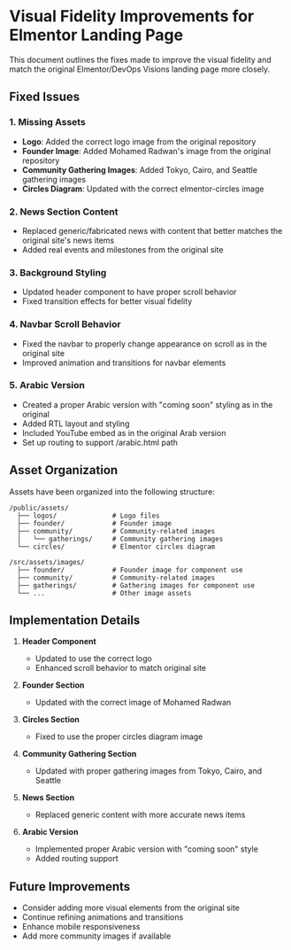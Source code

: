 # Visual Fidelity Improvements for Elmentor Landing Page

This document outlines the fixes made to improve the visual fidelity and match the original Elmentor/DevOps Visions landing page more closely.

## Fixed Issues

### 1. Missing Assets
- **Logo**: Added the correct logo image from the original repository
- **Founder Image**: Added Mohamed Radwan's image from the original repository
- **Community Gathering Images**: Added Tokyo, Cairo, and Seattle gathering images
- **Circles Diagram**: Updated with the correct elmentor-circles image

### 2. News Section Content
- Replaced generic/fabricated news with content that better matches the original site's news items
- Added real events and milestones from the original site

### 3. Background Styling
- Updated header component to have proper scroll behavior
- Fixed transition effects for better visual fidelity

### 4. Navbar Scroll Behavior
- Fixed the navbar to properly change appearance on scroll as in the original site
- Improved animation and transitions for navbar elements

### 5. Arabic Version
- Created a proper Arabic version with "coming soon" styling as in the original
- Added RTL layout and styling
- Included YouTube embed as in the original Arab version
- Set up routing to support /arabic.html path

## Asset Organization

Assets have been organized into the following structure:

```
/public/assets/
  ├── logos/              # Logo files
  ├── founder/            # Founder image
  ├── community/          # Community-related images
  │   └── gatherings/     # Community gathering images
  └── circles/            # Elmentor circles diagram

/src/assets/images/
  ├── founder/            # Founder image for component use
  ├── community/          # Community-related images
  ├── gatherings/         # Gathering images for component use
  └── ...                 # Other image assets
```

## Implementation Details

1. **Header Component**
   - Updated to use the correct logo
   - Enhanced scroll behavior to match original site

2. **Founder Section**
   - Updated with the correct image of Mohamed Radwan

3. **Circles Section**
   - Fixed to use the proper circles diagram image

4. **Community Gathering Section**
   - Updated with proper gathering images from Tokyo, Cairo, and Seattle

5. **News Section**
   - Replaced generic content with more accurate news items

6. **Arabic Version**
   - Implemented proper Arabic version with "coming soon" style
   - Added routing support

## Future Improvements

- Consider adding more visual elements from the original site
- Continue refining animations and transitions
- Enhance mobile responsiveness
- Add more community images if available
